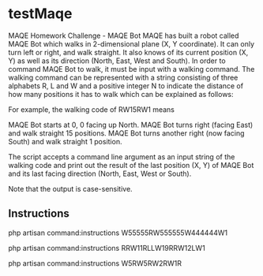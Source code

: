 # testMaqe
MAQE Homework Challenge - MAQE Bot
MAQE has built a robot called MAQE Bot which walks in 2-dimensional plane (X, Y coordinate). It can only turn left or right, and walk straight. It also knows of its current position (X, Y) as well as its direction (North, East, West and South). In order to command MAQE Bot to walk, it must be input with a walking command. The walking command can be represented with a string consisting of three alphabets R, L and W and a positive integer N to indicate the distance of how many positions it has to walk which can be explained as follows:

For example, the walking code of RW15RW1 means

MAQE Bot starts at 0, 0 facing up North.
MAQE Bot turns right (facing East) and walk straight 15 positions.
MAQE Bot turns another right (now facing South) and walk straight 1 position.

The script accepts a command line argument as an input string of the walking code and print out the result of the last position (X, Y) of MAQE Bot and its last facing direction (North, East, West or South).

Note that the output is case-sensitive.

## Instructions
php artisan command:instructions W55555RW555555W444444W1

php artisan command:instructions RRW11RLLW19RRW12LW1

php artisan command:instructions W5RW5RW2RW1R 
